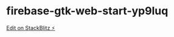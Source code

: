 # firebase-gtk-web-start-yp9luq

[Edit on StackBlitz ⚡️](https://stackblitz.com/edit/firebase-gtk-web-start-yp9luq)